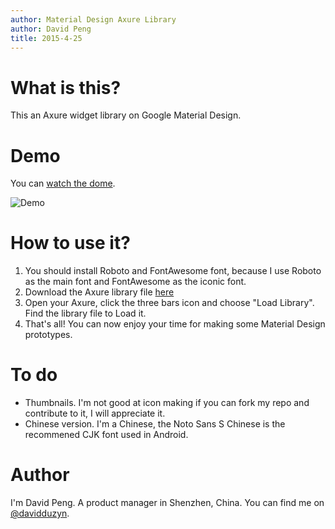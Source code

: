 ```yaml
---
author: Material Design Axure Library
author: David Peng
title: 2015-4-25
---
```


# What is this?

This an Axure widget library on Google Material Design.

# Demo

You can [watch the dome](http://www.pengdaiwu.com/material-design-demo/material_design_library_demo).

![Demo](https://github.com/duzyn/material-axure-library/blob/master/demo.jpg)

# How to use it?

1. You should install Roboto and FontAwesome font, because I use Roboto as the main font and FontAwesome as the iconic font.
2. Download the Axure library file [here](https://github.com/duzyn/material-axure-library/blob/master/MaterialDesign.rplib)
3. Open your Axure, click the three bars icon and choose "Load Library". Find the library file to Load it.
4. That's all! You can now enjoy your time for making some Material Design prototypes.

# To do

- Thumbnails. I'm not good at icon making if you can fork my repo and contribute to it, I will appreciate it.
- Chinese version. I'm a Chinese, the Noto Sans S Chinese is the recommened CJK font used in Android.

# Author

I'm David Peng. A product manager in Shenzhen, China. You can find me on [@davidduzyn](http://twitter.com/davidduzyn).
